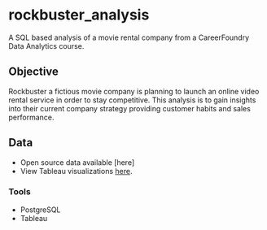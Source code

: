 # rockbuster_analysis
A SQL based analysis of a movie rental company from a CareerFoundry Data Analytics course.

## Objective
Rockbuster a fictious movie company is planning to launch an online video rental service in order to stay competitive. This analysis is to gain insights into their current company strategy providing customer habits and sales performance. 

## Data
* Open source data available [here] 
* View Tableau visualizations [here](https://public.tableau.com/app/profile/jodi.kim).

### Tools
* PostgreSQL
* Tableau
